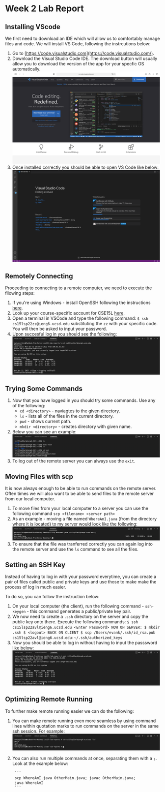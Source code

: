 # Week 2 Lab Report


## Installing VScode

We first need to download an IDE which will allow us to comfortably manage files and code. We will install VS Code, following the instrcutions below:

1. Go to [https://code.visualstudio.com](https://code.visualstudio.com/).
2. Download the Visual Studio Code IDE. The download button will usually allow you to download the version of the app for your specfic OS automatically. ![Screenshot 1](vs_code.png)
3. Once installed correctly you should be able to open VS Code like below: ![Screenshot 2](vs_code_opened.png)


## Remotely Connecting

Proceeding to connecting to a remote computer, we need to execute the fllowing steps:

1. If you're using Windows - install OpenSSH following the instructions [here](https://docs.microsoft.com/en-us/windows-server/administration/openssh/openssh_install_firstuse).
2. Look up your course-specific account for CSE15L [here](https://sdacs.ucsd.edu/~icc/index.php).
3. Open a terminal in VSCode and type the following command: `$ ssh cs15lsp22zz@ieng6.ucsd.edu` substituting the `zz` with your specific code. You will then be asked to input your password.
4. Upon succesful log in you should see the following: ![SSH successfull login](ssh.png)

## Trying Some Commands

1. Now that you have logged in you should try some commands. Use any of the following:
    - `cd <directory>` - naviagtes to the given directory.
    - `ls` - lists all of the files in the current directory.
    - `pwd` - shows current path.
    - `mkdir <directory>` - creates directory with given name.
2. Below you can see an example:
![Some commands](commands.png)
3. To log out of the remote server you can always use the `exit`.

## Moving Files with scp

It is now always enough to be able to run commands on the remote server. Often times we will also want to be able to send files to the remote server from our local computer.

1. To move files from your local computer to a server you can use the following command `scp <filename> <server path>`
2. As an example - moving a file named `WhereAmI.java` (from the directory where it is located) to my server would look like the following:
![scp example](scp.png)
3. To ensure that the file was tranferred correctly you can again log into the remote server and use the `ls` command to see all the files.

## Setting an SSH Key

Instead of having to log in with your password everytime, you can create a pair of files called public and private keys and use those to make make the process of log in much easier.

To do so, you can follow the instruction below:

1. On your local computer (the client), run the following command - `ssh-keygen` - this command generates a public/private key pair. 
2. We now need to create a `.ssh` directory on the server and copy the public key onto there. Execute the following commands:
        ```
        $ ssh cs15lsp22avl@ieng6.ucsd.edu
        <Enter Password>
        NOW ON SERVER:
        $ mkdir .ssh
        $ <logout>
        BACK ON CLIENT
        $ scp /Users/evank/.ssh/id_rsa.pub cs15lsp22avl@ieng6.ucsd.edu:~/.ssh/authorized_keys
        ```
3. Now you should be able to log in without having to input the passsword like below: ![No password login](no_password.png)

## Optimizing Remote Running

To further make remote running easier we can do the following:

1. You can make remote running even more seamless by using command lines within quotation marks to run commands on the server in the same ssh session. For example:
![Optimization](optimization.png)

2. You can also run multiple commands at once, separating them with a `;`. Look at the example below:

        ```
        scp WhereAmI.java OtherMain.java; javac OtherMain.java;
        java WhereAmI
        ```
